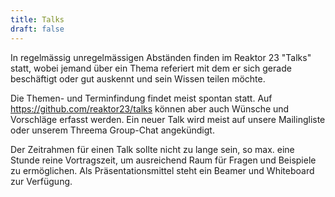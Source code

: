 ```yaml
---
title: Talks
draft: false
---
```


In regelmässig unregelmässigen Abständen finden im Reaktor 23 "Talks" statt,
wobei jemand über ein Thema referiert mit dem er sich gerade beschäftigt oder
gut auskennt und sein Wissen teilen möchte.

Die Themen- und Terminfindung findet meist spontan statt. Auf https://github.com/reaktor23/talks
können aber auch Wünsche und Vorschläge erfasst werden. Ein neuer Talk wird
meist auf unsere Mailingliste oder unserem Threema Group-Chat angekündigt.

Der Zeitrahmen für einen Talk sollte nicht zu lange sein, so max. eine Stunde reine 
Vortragszeit, um ausreichend Raum für Fragen und Beispiele zu ermöglichen.
Als Präsentationsmittel steht ein Beamer und Whiteboard zur Verfügung.
